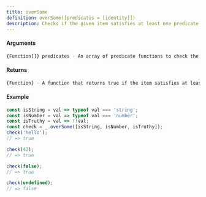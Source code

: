 ```yaml
---
title: overSome
definition: overSome([predicates = [identity]])
description: Checks if the given item satisfies at least one predicate function from the given array
---
```



#### Arguments


```bash
{Function[]} predicates - An array of predicate functions to check the item against
```


#### Returns


```bash
{Function} - A function that returns true if the item satisfies at least one predicate, false otherwise
```


#### Example


```ts
const isString = val => typeof val === 'string';
const isNumber = val => typeof val === 'number';
const isTruthy = val => !!val;
const check = _.overSome([isString, isNumber, isTruthy]);
check('hello');
// => true

check(42);
// => true

check(false);
// => true

check(undefined);
// => false
```